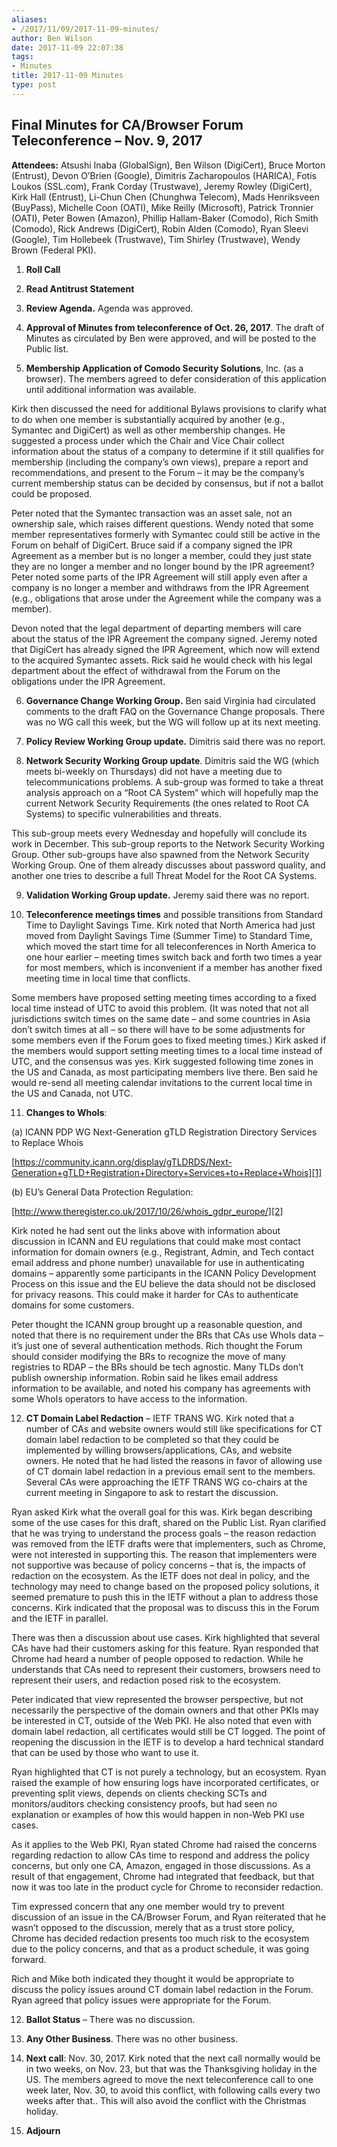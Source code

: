 ```yaml
---
aliases:
- /2017/11/09/2017-11-09-minutes/
author: Ben Wilson
date: 2017-11-09 22:07:38
tags:
- Minutes
title: 2017-11-09 Minutes
type: post
---
```


## Final Minutes for CA/Browser Forum Teleconference – Nov. 9, 2017

**Attendees:** Atsushi Inaba (GlobalSign), Ben Wilson (DigiCert), Bruce Morton (Entrust), Devon O’Brien (Google), Dimitris Zacharopoulos (HARICA), Fotis Loukos (SSL.com), Frank Corday (Trustwave), Jeremy Rowley (DigiCert), Kirk Hall (Entrust), Li-Chun Chen (Chunghwa Telecom), Mads Henriksveen (BuyPass), Michelle Coon (OATI), Mike Reilly (Microsoft), Patrick Tronnier (OATI), Peter Bowen (Amazon), Phillip Hallam-Baker (Comodo), Rich Smith (Comodo), Rick Andrews (DigiCert), Robin Alden (Comodo), Ryan Sleevi (Google), Tim Hollebeek (Trustwave), Tim Shirley (Trustwave), Wendy Brown (Federal PKI).  

1. **Roll Call**

1. **Read Antitrust Statement**

1. **Review Agenda.** Agenda was approved.

1. **Approval of Minutes from teleconference of Oct. 26, 2017**. The draft of Minutes as circulated by Ben were approved, and will be posted to the Public list.

1. **Membership Application of Comodo Security Solutions**, Inc. (as a browser). The members agreed to defer consideration of this application until additional information was available.

Kirk then discussed the need for additional Bylaws provisions to clarify what to do when one member is substantially acquired by another (e.g., Symantec and DigiCert) as well as other membership changes. He suggested a process under which the Chair and Vice Chair collect information about the status of a company to determine if it still qualifies for membership (including the company’s own views), prepare a report and recommendations, and present to the Forum – it may be the company’s current membership status can be decided by consensus, but if not a ballot could be proposed.

Peter noted that the Symantec transaction was an asset sale, not an ownership sale, which raises different questions. Wendy noted that some member representatives formerly with Symantec could still be active in the Forum on behalf of DigiCert. Bruce said if a company signed the IPR Agreement as a member but is no longer a member, could they just state they are no longer a member and no longer bound by the IPR agreement? Peter noted some parts of the IPR Agreement will still apply even after a company is no longer a member and withdraws from the IPR Agreement (e.g., obligations that arose under the Agreement while the company was a member).

Devon noted that the legal department of departing members will care about the status of the IPR Agreement the company signed. Jeremy noted that DigiCert has already signed the IPR Agreement, which now will extend to the acquired Symantec assets. Rick said he would check with his legal department about the effect of withdrawal from the Forum on the obligations under the IPR Agreement.

6. **Governance Change Working Group.** Ben said Virginia had circulated comments to the draft FAQ on the Governance Change proposals. There was no WG call this week, but the WG will follow up at its next meeting.

1. **Policy Review Working Group update.** Dimitris said there was no report.

1. **Network Security Working Group update**. Dimitris said the WG (which meets bi-weekly on Thursdays) did not have a meeting due to telecommunications problems. A sub-group was formed to take a threat analysis approach on a “Root CA System” which will hopefully map the current Network Security Requirements (the ones related to Root CA Systems) to specific vulnerabilities and threats.

This sub-group meets every Wednesday and hopefully will conclude its work in December. This sub-group reports to the Network Security Working Group. Other sub-groups have also spawned from the Network Security Working Group. One of them already discusses about password quality, and another one tries to describe a full Threat Model for the Root CA Systems.

9. **Validation Working Group update.** Jeremy said there was no report.

1. **Teleconference meetings times** and possible transitions from Standard Time to Daylight Savings Time. Kirk noted that North America had just moved from Daylight Savings Time (Summer Time) to Standard Time, which moved the start time for all teleconferences in North America to one hour earlier – meeting times switch back and forth two times a year for most members, which is inconvenient if a member has another fixed meeting time in local time that conflicts.

Some members have proposed setting meeting times according to a fixed local time instead of UTC to avoid this problem. (It was noted that not all jurisdictions switch times on the same date – and some countries in Asia don’t switch times at all – so there will have to be some adjustments for some members even if the Forum goes to fixed meeting times.) Kirk asked if the members would support setting meeting times to a local time instead of UTC, and the consensus was yes. Kirk suggested following time zones in the US and Canada, as most participating members live there. Ben said he would re-send all meeting calendar invitations to the current local time in the US and Canada, not UTC.

11. **Changes to WhoIs**:

(a) ICANN PDP WG Next-Generation gTLD Registration Directory Services to Replace Whois

[https://community.icann.org/display/gTLDRDS/Next-Generation+gTLD+Registration+Directory+Services+to+Replace+Whois][1]

(b) EU’s General Data Protection Regulation:

[http://www.theregister.co.uk/2017/10/26/whois_gdpr_europe/][2]

Kirk noted he had sent out the links above with information about discussion in ICANN and EU regulations that could make most contact information for domain owners (e.g., Registrant, Admin, and Tech contact email address and phone number) unavailable for use in authenticating domains – apparently some participants in the ICANN Policy Development Process on this issue and the EU believe the data should not be disclosed for privacy reasons. This could make it harder for CAs to authenticate domains for some customers.

Peter thought the ICANN group brought up a reasonable question, and noted that there is no requirement under the BRs that CAs use WhoIs data – it’s just one of several authentication methods. Rich thought the Forum should consider modifying the BRs to recognize the move of many registries to RDAP – the BRs should be tech agnostic. Many TLDs don’t publish ownership information. Robin said he likes email address information to be available, and noted his company has agreements with some WhoIs operators to have access to the information.

12. **CT Domain Label Redaction** – IETF TRANS WG. Kirk noted that a number of CAs and website owners would still like specifications for CT domain label redaction to be completed so that they could be implemented by willing browsers/applications, CAs, and website owners. He noted that he had listed the reasons in favor of allowing use of CT domain label redaction in a previous email sent to the members. Several CAs were approaching the IETF TRANS WG co-chairs at the current meeting in Singapore to ask to restart the discussion.

Ryan asked Kirk what the overall goal for this was. Kirk began describing some of the use cases for this draft, shared on the Public List. Ryan clarified that he was trying to understand the process goals – the reason redaction was removed from the IETF drafts were that implementers, such as Chrome, were not interested in supporting this. The reason that implementers were not supportive was because of policy concerns – that is, the impacts of redaction on the ecosystem. As the IETF does not deal in policy, and the technology may need to change based on the proposed policy solutions, it seemed premature to push this in the IETF without a plan to address those concerns. Kirk indicated that the proposal was to discuss this in the Forum and the IETF in parallel.

There was then a discussion about use cases. Kirk highlighted that several CAs have had their customers asking for this feature. Ryan responded that Chrome had heard a number of people opposed to redaction. While he understands that CAs need to represent their customers, browsers need to represent their users, and redaction posed risk to the ecosystem.

Peter indicated that view represented the browser perspective, but not necessarily the perspective of the domain owners and that other PKIs may be interested in CT, outside of the Web PKI. He also noted that even with domain label redaction, all certificates would still be CT logged. The point of reopening the discussion in the IETF is to develop a hard technical standard that can be used by those who want to use it.

Ryan highlighted that CT is not purely a technology, but an ecosystem. Ryan raised the example of how ensuring logs have incorporated certificates, or preventing split views, depends on clients checking SCTs and monitors/auditors checking consistency proofs, but had seen no explanation or examples of how this would happen in non-Web PKI use cases.

As it applies to the Web PKI, Ryan stated Chrome had raised the concerns regarding redaction to allow CAs time to respond and address the policy concerns, but only one CA, Amazon, engaged in those discussions. As a result of that engagement, Chrome had integrated that feedback, but that now it was too late in the product cycle for Chrome to reconsider redaction.

Tim expressed concern that any one member would try to prevent discussion of an issue in the CA/Browser Forum, and Ryan reiterated that he wasn’t opposed to the discussion, merely that as a trust store policy, Chrome has decided redaction presents too much risk to the ecosystem due to the policy concerns, and that as a product schedule, it was going forward.

Rich and Mike both indicated they thought it would be appropriate to discuss the policy issues around CT domain label redaction in the Forum. Ryan agreed that policy issues were appropriate for the Forum.

12. **Ballot Status** – There was no discussion.

01. **Any Other Business**. There was no other business.

01. **Next call**: Nov. 30, 2017. Kirk noted that the next call normally would be in two weeks, on Nov. 23, but that was the Thanksgiving holiday in the US. The members agreed to move the next teleconference call to one week later, Nov. 30, to avoid this conflict, with following calls every two weeks after that.. This will also avoid the conflict with the Christmas holiday.

01. **Adjourn**

[1]: https://community.icann.org/display/gTLDRDS/Next-Generation+gTLD+Registration+Directory+Services+to+Replace+Whois
[2]: http://www.theregister.co.uk/2017/10/26/whois_gdpr_europe/